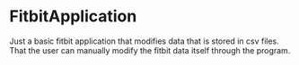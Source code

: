 # FitbitApplication
Just a basic fitbit application that modifies data that is stored in csv files.
That the user can manually modify the fitbit data itself through the program.
